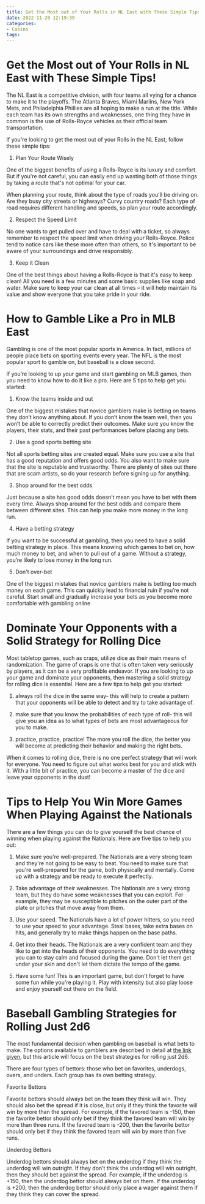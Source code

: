 ```yaml
---
title: Get the Most out of Your Rolls in NL East with These Simple Tips!
date: 2022-11-20 12:19:39
categories:
- Casino
tags:
---
```



#  Get the Most out of Your Rolls in NL East with These Simple Tips!

The NL East is a competitive division, with four teams all vying for a chance to make it to the playoffs. The Atlanta Braves, Miami Marlins, New York Mets, and Philadelphia Phillies are all hoping to make a run at the title. While each team has its own strengths and weaknesses, one thing they have in common is the use of Rolls-Royce vehicles as their official team transportation.

If you're looking to get the most out of your Rolls in the NL East, follow these simple tips:

1. Plan Your Route Wisely

One of the biggest benefits of using a Rolls-Royce is its luxury and comfort. But if you're not careful, you can easily end up wasting both of those things by taking a route that's not optimal for your car.

When planning your route, think about the type of roads you'll be driving on. Are they busy city streets or highways? Curvy country roads? Each type of road requires different handling and speeds, so plan your route accordingly.

2. Respect the Speed Limit

No one wants to get pulled over and have to deal with a ticket, so always remember to respect the speed limit when driving your Rolls-Royce. Police tend to notice cars like these more often than others, so it's important to be aware of your surroundings and drive responsibly.

3. Keep it Clean

One of the best things about having a Rolls-Royce is that it's easy to keep clean! All you need is a few minutes and some basic supplies like soap and water. Make sure to keep your car clean at all times – it will help maintain its value and show everyone that you take pride in your ride.

#  How to Gamble Like a Pro in MLB East

Gambling is one of the most popular sports in America. In fact, millions of people place bets on sporting events every year. The NFL is the most popular sport to gamble on, but baseball is a close second.

If you’re looking to up your game and start gambling on MLB games, then you need to know how to do it like a pro. Here are 5 tips to help get you started:

1. Know the teams inside and out

One of the biggest mistakes that novice gamblers make is betting on teams they don’t know anything about. If you don’t know the team well, then you won’t be able to correctly predict their outcomes. Make sure you know the players, their stats, and their past performances before placing any bets.

2. Use a good sports betting site

Not all sports betting sites are created equal. Make sure you use a site that has a good reputation and offers good odds. You also want to make sure that the site is reputable and trustworthy. There are plenty of sites out there that are scam artists, so do your research before signing up for anything.

3. Shop around for the best odds

 Just because a site has good odds doesn’t mean you have to bet with them every time. Always shop around for the best odds and compare them between different sites. This can help you make more money in the long run.

4. Have a betting strategy

If you want to be successful at gambling, then you need to have a solid betting strategy in place. This means knowing which games to bet on, how much money to bet, and when to pull out of a game. Without a strategy, you’re likely to lose money in the long run.


5. Don't over-bet

One of the biggest mistakes that novice gamblers make is betting too much money on each game. This can quickly lead to financial ruin if you’re not careful. Start small and gradually increase your bets as you become more comfortable with gambling online

#  Dominate Your Opponents with a Solid Strategy for Rolling Dice

Most tabletop games, such as craps, utilize dice as their main means of randomization. The game of craps is one that is often taken very seriously by players, as it can be a very profitable endeavor. If you are looking to up your game and dominate your opponents, then mastering a solid strategy for rolling dice is essential. Here are a few tips to help get you started:

1. always roll the dice in the same way- this will help to create a pattern that your opponents will be able to detect and try to take advantage of.

2. make sure that you know the probabilities of each type of roll- this will give you an idea as to what types of bets are most advantageous for you to make.

3. practice, practice, practice! The more you roll the dice, the better you will become at predicting their behavior and making the right bets.

When it comes to rolling dice, there is no one perfect strategy that will work for everyone. You need to figure out what works best for you and stick with it. With a little bit of practice, you can become a master of the dice and leave your opponents in the dust!

#  Tips to Help You Win More Games When Playing Against the Nationals

There are a few things you can do to give yourself the best chance of winning when playing against the Nationals. Here are five tips to help you out:

1. Make sure you're well-prepared. The Nationals are a very strong team and they're not going to be easy to beat. You need to make sure that you're well-prepared for the game, both physically and mentally. Come up with a strategy and be ready to execute it perfectly.

2. Take advantage of their weaknesses. The Nationals are a very strong team, but they do have some weaknesses that you can exploit. For example, they may be susceptible to pitches on the outer part of the plate or pitches that move away from them.

3. Use your speed. The Nationals have a lot of power hitters, so you need to use your speed to your advantage. Steal bases, take extra bases on hits, and generally try to make things happen on the base paths.

4. Get into their heads. The Nationals are a very confident team and they like to get into the heads of their opponents. You need to do everything you can to stay calm and focused during the game. Don't let them get under your skin and don't let them dictate the tempo of the game.

5. Have some fun! This is an important game, but don't forget to have some fun while you're playing it. Play with intensity but also play loose and enjoy yourself out there on the field.

#  Baseball Gambling Strategies for Rolling Just 2d6

The most fundamental decision when gambling on baseball is what bets to make. The options available to gamblers are described in detail at [the link given](), but this article will focus on the best strategies for rolling just 2d6.

There are four types of bettors: those who bet on favorites, underdogs, overs, and unders. Each group has its own betting strategy.

Favorite Bettors

Favorite bettors should always bet on the team they think will win. They should also bet the spread if it is close, but only if they think the favorite will win by more than the spread. For example, if the favored team is -150, then the favorite bettor should only bet if they think the favored team will win by more than three runs. If the favored team is -200, then the favorite bettor should only bet if they think the favored team will win by more than five runs.

Underdog Bettors

Underdog bettors should always bet on the underdog if they think the underdog will win outright. If they don’t think the underdog will win outright, then they should bet against the spread. For example, if the underdog is +150, then the underdog bettor should always bet on them. If the underdog is +200, then the underdog bettor should only place a wager against them if they think they can cover the spread.